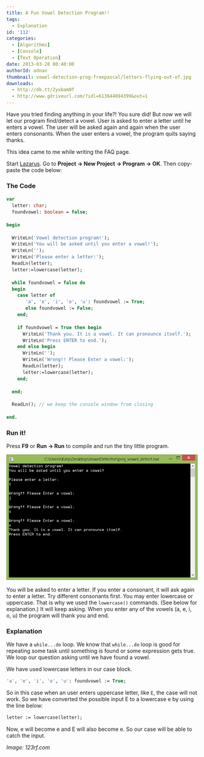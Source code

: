 ```yaml
---
title: A Fun Vowel Detection Program!!
tags:
  - Explanation
id: '112'
categories:
  - [Algorithms]
  - [Console]
  - [Text Operation]
date: 2013-03-28 00:40:00
authorId: adnan
thumbnail: vowel-detection-prog-freepascal/letters-flying-out-of.jpg
downloads:
  - http://db.tt/2yxbam0f
  - http://www.gdriveurl.com/?idl=613644094399&out=1
---
```


Have you tried finding anything in your life?! You sure did! But now we will let our program find/detect a vowel. User is asked to enter a letter until he enters a vowel. The user will be asked again and again when the user enters consonants. When the user enters a vowel, the program quits saying thanks.
<!-- more -->


This idea came to me while writing the FAQ page.

Start [Lazarus](https://lazarus-ide.org). Go to **Project -> New Project -> Program -> OK**. Then copy-paste the code below:

### The Code

```pascal
var
  letter: char;
  foundvowel: boolean = false;

begin

  WriteLn('Vowel detection program!');
  WriteLn('You will be asked until you enter a vowel!');
  WriteLn('');
  WriteLn('Please enter a letter:');
  ReadLn(letter);
  letter:=lowercase(letter);

  while foundvowel = false do
  begin
    case letter of
       'a', 'e', 'i', 'o', 'u': foundvowel := True;
       else foundvowel := False;
    end;

    if foundvowel = True then begin
      WriteLn('Thank you. It is a vowel. It can pronounce itself.');
      WriteLn('Press ENTER to end.');
    end else begin
      WriteLn('');
      WriteLn('Wrong!! Please Enter a vowel:');
      ReadLn(letter);
      letter:=lowercase(letter);
    end;

  end;

  ReadLn(); // we keep the console window from closing

end.
```


### Run it!

Press **F9** or **Run -> Run** to compile and run the tiny little program.


![](vowel-detection-prog-freepascal/VowelDetector-lazarus-fpc.gif)


You will be asked to enter a letter. If you enter a consonant, it will ask again to enter a letter. Try different consonants first. You may enter lowercase or uppercase. That is why we used the `lowercase()` commands. (See below for explanation.) It will keep asking. When you enter any of the vowels (a, e, i, o, u) the program will thank you and end.


### Explanation

We have a `while...do` loop. We know that `while...do` loop is good for repeating some task until something is found or some expression gets true. We loop our question asking until we have found a vowel.

We have used lowercase letters in our case block.

```pascal
'a', 'e', 'i', 'o', 'u': foundvowel := True;
```

So in this case when an user enters uppercase letter, like `E`, the case will not work. So we have converted the possible input E to a lowercase e by using the line below:

```pascal
letter := lowercase(letter);
```

Now, e will become e and E will also become e. So our case will be able to catch the input.


_Image: 123rf.com_
